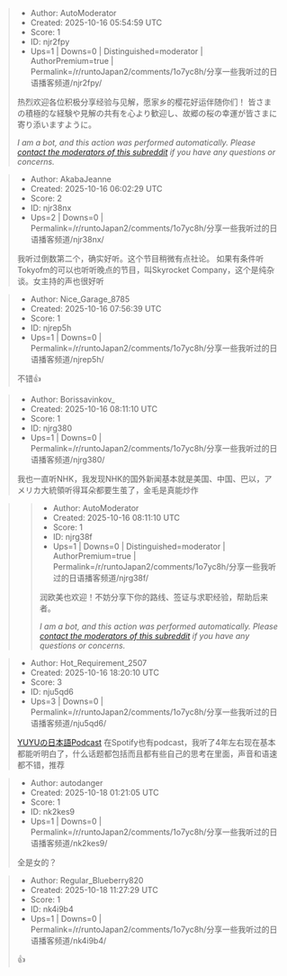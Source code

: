 > - Author: AutoModerator
> - Created: 2025-10-16 05:54:59 UTC
> - Score: 1
> - ID: njr2fpy
> - Ups=1 | Downs=0 | Distinguished=moderator | AuthorPremium=true | Permalink=/r/runtoJapan2/comments/1o7yc8h/分享一些我听过的日语播客频道/njr2fpy/
>
> 热烈欢迎各位积极分享经验与见解，愿家乡的樱花好运伴随你们！
> 皆さまの積極的な経験や見解の共有を心より歓迎し、故郷の桜の幸運が皆さまに寄り添いますように。
> 
> *I am a bot, and this action was performed automatically. Please [contact the moderators of this subreddit](/message/compose/?to=/r/runtoJapan2) if you have any questions or concerns.*

> - Author: AkabaJeanne
> - Created: 2025-10-16 06:02:29 UTC
> - Score: 2
> - ID: njr38nx
> - Ups=2 | Downs=0 | Permalink=/r/runtoJapan2/comments/1o7yc8h/分享一些我听过的日语播客频道/njr38nx/
>
> 我听过倒数第二个，确实好听。这个节目稍微有点社论。
> 如果有条件听Tokyofm的可以也听听晚点的节目，叫Skyrocket Company，这个是纯杂谈。女主持的声也很好听

> - Author: Nice_Garage_8785
> - Created: 2025-10-16 07:56:39 UTC
> - Score: 1
> - ID: njrep5h
> - Ups=1 | Downs=0 | Permalink=/r/runtoJapan2/comments/1o7yc8h/分享一些我听过的日语播客频道/njrep5h/
>
> 不错👍

> - Author: Borissavinkov_
> - Created: 2025-10-16 08:11:10 UTC
> - Score: 1
> - ID: njrg380
> - Ups=1 | Downs=0 | Permalink=/r/runtoJapan2/comments/1o7yc8h/分享一些我听过的日语播客频道/njrg380/
>
> 我也一直听NHK，我发现NHK的国外新闻基本就是美国、中国、巴以，アメリカ大統領听得耳朵都要生茧了，金毛是真能炒作

>> - Author: AutoModerator
>> - Created: 2025-10-16 08:11:10 UTC
>> - Score: 1
>> - ID: njrg38f
>> - Ups=1 | Downs=0 | Distinguished=moderator | AuthorPremium=true | Permalink=/r/runtoJapan2/comments/1o7yc8h/分享一些我听过的日语播客频道/njrg38f/
>>
>> 润欧美也欢迎！不妨分享下你的路线、签证与求职经验，帮助后来者。
>> 
>> 
>> *I am a bot, and this action was performed automatically. Please [contact the moderators of this subreddit](/message/compose/?to=/r/runtoJapan2) if you have any questions or concerns.*

> - Author: Hot_Requirement_2507
> - Created: 2025-10-16 18:20:10 UTC
> - Score: 3
> - ID: nju5qd6
> - Ups=3 | Downs=0 | Permalink=/r/runtoJapan2/comments/1o7yc8h/分享一些我听过的日语播客频道/nju5qd6/
>
> [YUYUの日本語Podcast](https://spotify.link/rtPAiqqewXb) 在Spotify也有podcast，我听了4年左右现在基本都能听明白了，什么话题都包括而且都有些自己的思考在里面，声音和语速都不错，推荐

> - Author: autodanger
> - Created: 2025-10-18 01:21:05 UTC
> - Score: 1
> - ID: nk2kes9
> - Ups=1 | Downs=0 | Permalink=/r/runtoJapan2/comments/1o7yc8h/分享一些我听过的日语播客频道/nk2kes9/
>
> 全是女的？

> - Author: Regular_Blueberry820
> - Created: 2025-10-18 11:27:29 UTC
> - Score: 1
> - ID: nk4i9b4
> - Ups=1 | Downs=0 | Permalink=/r/runtoJapan2/comments/1o7yc8h/分享一些我听过的日语播客频道/nk4i9b4/
>
> 👍

